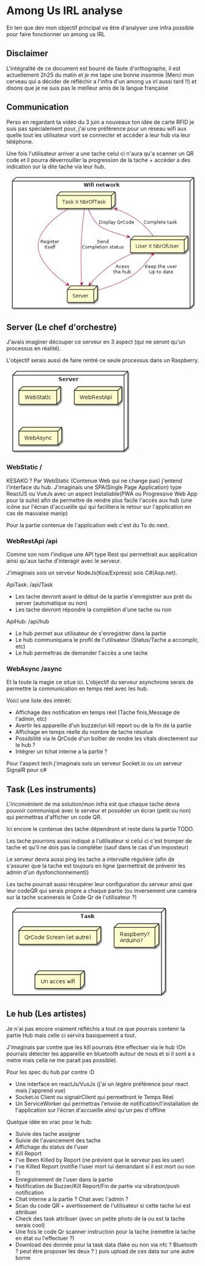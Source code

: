 # Among Us IRL analyse

En ten que dev mon objectif principal va être d'analyser une infra possible pour faire fonctionner un among us IRL

## Disclaimer

L'intégralité de ce document est bourré de faute d'orthographe, il est actuellement 2h25 du matin et je me tape une bonne insomnie (Merci mon cerveau qui a décider de réfléchir a l'infra d'un among us irl aussi tard !!) et disons que je ne suis pas le meilleur amis de la langue française

## Communication

Perso en regardant ta vidéo du 3 juin a nouveaux ton idée de carte RFID je suis pas spécialement pour, j'ai une préférence pour un réseau wifi aux quelle tout les utilisateur vont se connecter et accéder a leur hub via leur téléphone.

Une fois l'utilisateur arriver a une tache celui ci n'aura qu'a scanner un QR code et il pourra déverrouiller la progression de la tache + accéder a des indication sur la dite tache via leur hub.

![Infra](./out/Schema/Infra/Infra.png)

## Server (Le chef d'orchestre)

J'avais imaginer découper ce serveur en 3 aspect (qui ne seront qu'un processus en réalité).

L'objectif serais aussi de faire rentré ce seule processus dans un Raspberry.

![Server](./out/Schema/server/server.png)

### WebStatic /

KESAKO ? Par WebStatic (Contenue Web qui ne change pas) j'entend l'interface du hub. J'imaginais une SPA(Single Page Application) type ReactJS ou VueJs avec un aspect Installable(PWA ou Progressive Web App pour la suite) afin de permettre de rendre plus facile l'accès aux hub (une icône sur l'écran d'accueille qui qui facilitera le retour sur l'application en cas de mauvaise manip)

Pour la partie contenue de l'application web c'est du To do next.

### WebRestApi /api

Comme son nom l'indique une API type Rest qui permettrait aux application ainsi qu'aux tache d'interagir avec le serveur.

J'imaginais sois un serveur NodeJs(Koa/Express) sois C#(Asp.net).

ApiTask: /api/Task

- Les tache devront avant le début de la partie s'enregistrer aux prét du server (automatique ou non)
- Les tache devront répondre la complétion d'une tache ou non

ApiHub: /api/hub

- Le hub permet aux utilisateur de s'enregistrer dans la partie
- Le hub communiquera le profil de l'utilisateur (Status/Tache a accomplir, etc)
- Le hub permettras de demander l'accès a une tache

### WebAsync /async

Et la toute la magie ce situe ici. L'objectif du serveur asynchrone serais de permettre la communication en temps réel avec les hub.

Voici une liste des intérêt:

- Affichage des notification en temps réel (Tache finis,Message de l'admin, etc)
- Avertir les appareille d'un buzzer/un kill report ou de la fin de la partie
- Affichage en temps réelle du nombre de tache résolue
- Possibilité via le QrCode d'un boîtier de rendre les vitals directement sur le hub ?
- Intégrer un tchat interne a la partie ?

Pour l'aspect tech j'imaginais sois un serveur Socket.io ou un serveur SignalR pour c#

## Task (Les instruments)

L'inconvénient de ma solution/mon infra est que chaque tache devra pouvoir communiqué avec le serveur et posséder un écran (petit ou non) qui permettras d'afficher un code QR.

Ici encore le contenue des tache dépendront et reste dans la partie TODO.

Les tache pourrons aussi indiqué a l'utilisateur si celui ci c'est tromper de tache et qu'il ne dois pas la compléter (sauf dans le cas d'un imposteur)

Le serveur devra aussi ping les tache a intervalle régulière (afin de s'assurer que la tache est toujours en ligne (permettrait de prévenir les admin d'un dysfonctionnement))

Les tache pourrait aussi récupérer leur configuration du serveur ainsi que leur codeQR qui serais propre a chaque partie (ou inversement une caméra sur la tache scannerais le Code Qr de l'utilisateur ?)

![Task](./out/Schema/task/task.png)

## Le hub (Les artistes)

Je n'ai pas encore vraiment réfléchis a tout ce que pourrais contenir la partie Hub mais celle ci servira basiquement a tout.

J'imaginais par contre que les kill pourrais être effectuer via le hub (On pourrais détecter les appareille en bluetooth autour de nous et si il sont a x métre mais cella ne me parait pas possible).

Pour les spec du hub par contre :D

- Une interface en reactJs/VusJs (j'ai un légère préférence pour react mais j'apprend vue)
- Socket.io Client ou signalrClient qui permettront le Temps Réel
- Un ServiceWorker qui permettras l'envoie de notification/l'installation de l'application sur l'écran d'accueille ainsi qu'un peu d'offline

Quelque idée en vrac pour le hub:

- Suivie des tache assigner
- Suivie de l'avancement des tache
- Affichage du status de l'user
- Kill Report
- I've Been Killed by Report (ne prévient que le serveur pas les user)
- I've Killed Report (notifie l'user mort lui demandant si il est mort ou non ?)
- Enregistrement de l'user dans la partie
- Notification de Buzzer/Kill Report/Fin de partie via vibration/push notification
- Chat interne a la partie ? Chat avec l'admin ?
- Scan du code QR + avertissement de l'utilisateur si cette tache lui est attribuer
- Check des task attribuer (avec un petite photo de la ou est la tache serais cool)
- Une fois le code Qr scanner instruction pour la tache (remettre la tache en état ou l'effectuer ?)
- Download des donnée pour la task data (fake ou non via nfc ? Bluetooth ? peut être proposer les deux ? ) puis upload de ces data sur une autre borne
